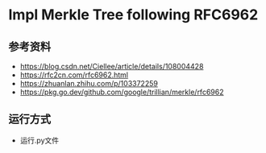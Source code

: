 # Impl Merkle Tree following RFC6962
## 参考资料  
  - https://blog.csdn.net/Ciellee/article/details/108004428
  - https://rfc2cn.com/rfc6962.html
  - https://zhuanlan.zhihu.com/p/103372259
  - https://pkg.go.dev/github.com/google/trillian/merkle/rfc6962
## 运行方式  
  - 运行.py文件
